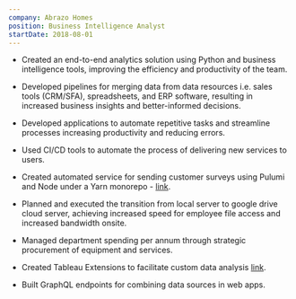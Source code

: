 ```yaml
---
company: Abrazo Homes
position: Business Intelligence Analyst
startDate: 2018-08-01
---
```


- Created an end-to-end analytics solution using Python and business intelligence tools, improving the efficiency and productivity of the team.

- Developed pipelines for merging data from data resources i.e. sales tools (CRM/SFA), spreadsheets, and ERP software, resulting in increased business insights and better-informed decisions.

- Developed applications to automate repetitive tasks and streamline processes increasing productivity and reducing errors.

- Used CI/CD tools to automate the process of delivering new services to users.

- Created automated service for sending customer surveys using Pulumi and Node under a Yarn monorepo - [link](/projects/customer-surveys/).

<!-- - Increased house closings by at least 10% every year through automation and reporting. -->

- Planned and executed the transition from local server to google drive cloud server, achieving increased speed for employee file access and increased bandwidth onsite.

- Managed department spending per annum through strategic procurement of equipment and services.

- Created Tableau Extensions to facilitate custom data analysis [link](/projects/tableau-extensions/).

- Built GraphQL endpoints for combining data sources in web apps.
